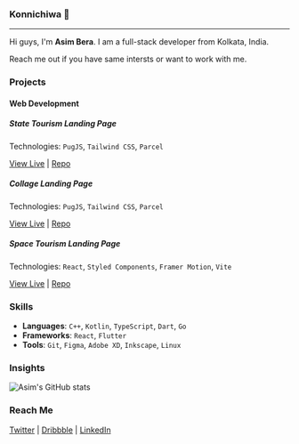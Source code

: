 ### Konnichiwa :wave:

---

Hi guys, I'm **Asim Bera**. I am a full-stack developer from Kolkata, India.

Reach me out if you have same intersts or want to work with me.

### Projects

#### Web Development

##### State Tourism Landing Page

Technologies: `PugJS`, `Tailwind CSS`, `Parcel`

[View Live](https://asim.is-a.dev/wbtourism/) | [Repo](https://github.com/asimbera/wbtourism.git)

##### Collage Landing Page

Technologies: `PugJS`, `Tailwind CSS`, `Parcel`

[View Live](https://asim.is-a.dev/ccpkolkata/) | [Repo](https://github.com/asimbera/ccpkolkata.git)

##### Space Tourism Landing Page

Technologies: `React`, `Styled Components`, `Framer Motion`, `Vite`

[View Live](https://space-tourism-prod.pages.dev/) | [Repo](https://github.com/asimbera/spacetourism.git)

### Skills

- **Languages**: `C++`, `Kotlin`, `TypeScript`, `Dart`, `Go`
- **Frameworks**: `React`, `Flutter`
- **Tools**: `Git`, `Figma`, `Adobe XD`, `Inkscape`, `Linux`

### Insights

![Asim's GitHub stats](https://github-readme-stats.vercel.app/api?username=asimbera&show_icons=true&theme=onedark)

<!-- #### Tech Articles

You can find all my post articles on [asimbera.github.io](https://asimbera.github.io). -->

### Reach Me

[Twitter](https://twitter.com/asimbera_) | [Dribbble](https://dribbble.com/asimbera) | [LinkedIn](https://www.linkedin.com/in/asimbera/)
